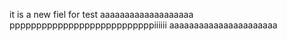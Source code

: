 it is a new fiel for test
aaaaaaaaaaaaaaaaaaa
pppppppppppppppppppppppppppiiiiii
aaaaaaaaaaaaaaaaaaaaaa
